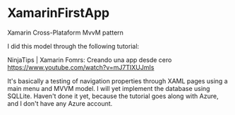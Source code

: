 # XamarinFirstApp

Xamarin Cross-Plataform MvvM pattern

I did this model through the following tutorial:

NinjaTips | Xamarin Fomrs: Creando una app desde cero
https://www.youtube.com/watch?v=mJ7TIXUJmIs

It's basically a testing of navigation properties through XAML pages using a main menu and MVVM model.
I will yet implement the database using SQLLite.
Haven't done it yet, because the tutorial goes along with Azure, and I don't have any Azure account.
